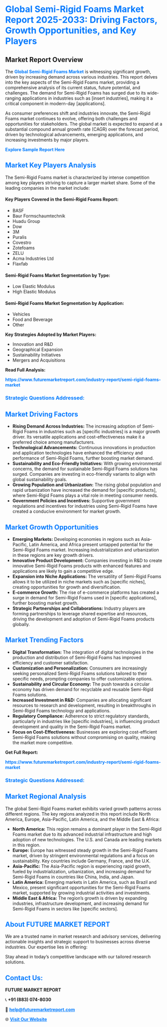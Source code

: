 <h1 style="color: #007BFF;">Global Semi-Rigid Foams Market Report 2025-2033: Driving Factors, Growth Opportunities, and Key Players</h1>

<section id="overview">
<h2>Market Report Overview</h2>
<p>The <a href="https://www.futuremarketreport.com/industry-report/semi-rigid-foams-market" style="color: #007BFF; text-decoration: none;"><strong>Global Semi-Rigid Foams Market</strong></a> is witnessing significant growth, driven by increasing demand across various industries. This report delves into the key aspects of the Semi-Rigid Foams market, providing a comprehensive analysis of its current status, future potential, and challenges. The demand for Semi-Rigid Foams has surged due to its wide-ranging applications in industries such as [insert industries], making it a critical component in modern-day [applications].</p>
<p>As consumer preferences shift and industries innovate, the Semi-Rigid Foams market continues to evolve, offering both challenges and opportunities for stakeholders. The global market is expected to expand at a substantial compound annual growth rate (CAGR) over the forecast period, driven by technological advancements, emerging applications, and increasing investments by major players.</p>
</section>

<section id="overview">
<p><a href="https://www.futuremarketreport.com/request-sample/reportId=40745" style="color: #007BFF; text-decoration: none;"><strong>Explore Sample Report Here</strong></a></p>
</section>

<section id="key-players">
<h2 style="color: #007BFF;">Market Key Players Analysis</h2>
<p>The Semi-Rigid Foams market is characterized by intense competition among key players striving to capture a larger market share. Some of the leading companies in the market include:</p>
<h4>Key Players Covered in the Semi-Rigid Foams Report:</h4>
<ul><li>BASF</li><li>Baur Formschaumtechnik</li><li>Huadu Group</li><li>Dow</li><li>3M</li><li>Puralis</li><li>Covestro</li><li>Zotefoams</li><li>ZELU</li><li>Acma Industries Ltd</li><li>Flaxfab</li></ul>
<h4>Semi-Rigid Foams Market Segmentation by Type:</h4>
<ul><li>Low Elastic Modulus</li><li>High Elastic Modulus</li></ul>

<h4>Semi-Rigid Foams Market Segmentation by Application:</h4>
<ul><li>Vehicles</li><li>Food and Beverage</li><li>Other</li></ul>
<p><strong>Key Strategies Adopted by Market Players:</strong></p>
<ul>
<li>Innovation and R&D</li>
<li>Geographical Expansion</li>
<li>Sustainability Initiatives</li>
<li>Mergers and Acquisitions</li>
</ul>
</section>

<section>
<p><strong>Read Full Analysis: </strong></p><a href="https://www.futuremarketreport.com/industry-report/semi-rigid-foams-market" style="color: #007BFF; text-decoration: none;"><strong>https://www.futuremarketreport.com/industry-report/semi-rigid-foams-market</strong></a>
<h3 style="color: #007BFF;">Strategic Questions Addressed:</h3>
</section>

<section id="driving-factors">
<h2 style="color: #007BFF;">Market Driving Factors</h2>
<ul>
<li><strong>Rising Demand Across Industries:</strong> The increasing adoption of Semi-Rigid Foams in industries such as [specific industries] is a major growth driver. Its versatile applications and cost-effectiveness make it a preferred choice among manufacturers.</li>
<li><strong>Technological Advancements:</strong> Continuous innovations in production and application technologies have enhanced the efficiency and performance of Semi-Rigid Foams, further boosting market demand.</li>
<li><strong>Sustainability and Eco-Friendly Initiatives:</strong> With growing environmental concerns, the demand for sustainable Semi-Rigid Foams solutions has surged. Companies are investing in eco-friendly variants to align with global sustainability goals.</li>
<li><strong>Growing Population and Urbanization:</strong> The rising global population and rapid urbanization have increased the demand for [specific products], where Semi-Rigid Foams plays a vital role in meeting consumer needs.</li>
<li><strong>Government Policies and Incentives:</strong> Supportive government regulations and incentives for industries using Semi-Rigid Foams have created a conducive environment for market growth.</li>
</ul>
</section>

<section id="growth-opportunities">
<h2 style="color: #007BFF;">Market Growth Opportunities</h2>
<ul>
<li><strong>Emerging Markets:</strong> Developing economies in regions such as Asia-Pacific, Latin America, and Africa present untapped potential for the Semi-Rigid Foams market. Increasing industrialization and urbanization in these regions are key growth drivers.</li>
<li><strong>Innovative Product Development:</strong> Companies investing in R&D to create innovative Semi-Rigid Foams products with enhanced features and applications are likely to gain a competitive edge.</li>
<li><strong>Expansion into Niche Applications:</strong> The versatility of Semi-Rigid Foams allows it to be utilized in niche markets such as [specific niches], creating opportunities for growth and diversification.</li>
<li><strong>E-commerce Growth:</strong> The rise of e-commerce platforms has created a surge in demand for Semi-Rigid Foams used in [specific applications], further boosting market growth.</li>
<li><strong>Strategic Partnerships and Collaborations:</strong> Industry players are forming partnerships to leverage shared expertise and resources, driving the development and adoption of Semi-Rigid Foams products globally.</li>
</ul>
</section>

<section id="trending-factors">
<h2 style="color: #007BFF;">Market Trending Factors</h2>
<ul>
<li><strong>Digital Transformation:</strong> The integration of digital technologies in the production and distribution of Semi-Rigid Foams has improved efficiency and customer satisfaction.</li>
<li><strong>Customization and Personalization:</strong> Consumers are increasingly seeking personalized Semi-Rigid Foams solutions tailored to their specific needs, prompting companies to offer customizable options.</li>
<li><strong>Sustainability and Circular Economy:</strong> The push towards a circular economy has driven demand for recyclable and reusable Semi-Rigid Foams solutions.</li>
<li><strong>Increased Investment in R&D:</strong> Companies are allocating significant resources to research and development, resulting in breakthroughs in Semi-Rigid Foams technology and applications.</li>
<li><strong>Regulatory Compliance:</strong> Adherence to strict regulatory standards, particularly in industries like [specific industries], is influencing product development and quality in the Semi-Rigid Foams market.</li>
<li><strong>Focus on Cost-Effectiveness:</strong> Businesses are exploring cost-efficient Semi-Rigid Foams solutions without compromising on quality, making the market more competitive.</li>
</ul>
</section>

<section>
<p><strong>Get Full Report: </strong></p><a href="https://www.futuremarketreport.com/industry-report/semi-rigid-foams-market" style="color: #007BFF; text-decoration: none;"><strong>https://www.futuremarketreport.com/industry-report/semi-rigid-foams-market</strong></a>
<h3 style="color: #007BFF;">Strategic Questions Addressed:</h3>
</section>


<section id="regional-analysis">
<h2 style="color: #007BFF;">Market Regional Analysis</h2>
<p>The global Semi-Rigid Foams market exhibits varied growth patterns across different regions. The key regions analyzed in this report include North America, Europe, Asia-Pacific, Latin America, and the Middle East & Africa:</p>
<ul>
<li><strong>North America:</strong> This region remains a dominant player in the Semi-Rigid Foams market due to its advanced industrial infrastructure and high adoption of new technologies. The U.S. and Canada are leading markets in this region.</li>
<li><strong>Europe:</strong> Europe has witnessed steady growth in the Semi-Rigid Foams market, driven by stringent environmental regulations and a focus on sustainability. Key countries include Germany, France, and the U.K.</li>
<li><strong>Asia-Pacific:</strong> The Asia-Pacific region is experiencing rapid growth, fueled by industrialization, urbanization, and increasing demand for Semi-Rigid Foams in countries like China, India, and Japan.</li>
<li><strong>Latin America:</strong> Emerging markets in Latin America, such as Brazil and Mexico, present significant opportunities for the Semi-Rigid Foams market, supported by growing industrial activities and investments.</li>
<li><strong>Middle East & Africa:</strong> The region’s growth is driven by expanding industries, infrastructure development, and increasing demand for Semi-Rigid Foams in sectors like [specific sectors].</li>
</ul>
</section>

<footer>
<h2 style="color: #007BFF;">About FUTURE MARKET REPORT</h2>
<p>We are a trusted name in market research and advisory services, delivering actionable insights and strategic support to businesses across diverse industries. Our expertise lies in offering:</p>

<p>Stay ahead in today’s competitive landscape with our tailored research solutions.</p>

<h2 style="color: #007BFF;">Contact Us:</h2>
<p><strong>FUTURE MARKET REPORT</strong></p>
<p>📞 <strong>+91 (883) 074-8030</strong></p>
<p>📧 <strong><a href="mailto:help@futuremarketreport.com" style="color: #007BFF;">help@futuremarketreport.com</a></strong></p>
<p>🌐 <strong><a href="https://www.futuremarketreport.com/" style="color: #007BFF;">Visit Our Website</a></strong></p>
</footer>